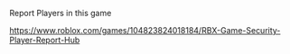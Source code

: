 Report Players in this game

https://www.roblox.com/games/104823824018184/RBX-Game-Security-Player-Report-Hub
